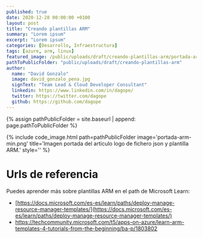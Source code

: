 ```yaml
---
published: true
date: 2020-12-28 00:00:00 +0100
layout: post
title: "Creando plantillas ARM"
summary: "Lorem ipsum"
excerpt: "Lorem ipsum"
categories: [Desarrollo, Infraestructura]
tags: [azure, arm, linux]
featured_image: /public/uploads/draft/creando-plantillas-arm/portada-arm-min.png
pathToPublicFolder: "public/uploads/draft/creando-plantillas-arm"
author:
  name: "David Gonzalo"
  image: david_gonzalo_pena.jpg
  signText: "Team Lead & Cloud Developer Consultant"
  linkedin: https://www.linkedin.com/in/dagope/
  twitter: https://twitter.com/dagope
  github: https://github.com/dagope
---
```

{% assign pathPublicFolder = site.baseurl | append: page.pathToPublicFolder %}

{% include code_image.html path=pathPublicFolder
image='portada-arm-min.png'
title='Imagen portada del articulo logo de fichero json y plantilla ARM.'
style=''
%}




# Urls de referencia
Puedes aprender más sobre plantillas ARM en el path de Microsoft Learn:
- [https://docs.microsoft.com/es-es/learn/paths/deploy-manage-resource-manager-templates/](https://docs.microsoft.com/es-es/learn/paths/deploy-manage-resource-manager-templates/)
- https://techcommunity.microsoft.com/t5/apps-on-azure/learn-arm-templates-4-tutorials-from-the-beginning/ba-p/1803802